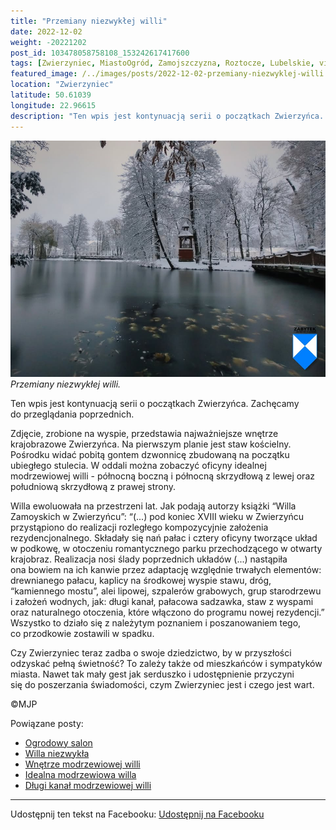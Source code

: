 ```yaml
---
title: "Przemiany niezwykłej willi"
date: 2022-12-02
weight: -20221202
post_id: 103478058758108_153242617417600
tags: [Zwierzyniec, MiastoOgród, Zamojszczyzna, Roztocze, Lubelskie, villarestituta, turystyka, dziedzictwo, zabytki, krajobrazy]
featured_image: /../images/posts/2022-12-02-przemiany-niezwyklej-willi.jpg
location: "Zwierzyniec"
latitude: 50.61039
longitude: 22.96615
description: "Ten wpis jest kontynuacją serii o początkach Zwierzyńca. Zachęcamy do przeglądania poprzednich...."
---
```


![Przemiany niezwykłej willi.](/images/posts/2022-12-02-przemiany-niezwyklej-willi.jpg)
*Przemiany niezwykłej willi.*

Ten wpis jest kontynuacją serii o początkach Zwierzyńca. Zachęcamy do przeglądania poprzednich.

Zdjęcie, zrobione na wyspie, przedstawia najważniejsze wnętrze krajobrazowe Zwierzyńca. Na pierwszym planie jest staw kościelny. Pośrodku widać pobitą gontem dzwonnicę zbudowaną na początku ubiegłego stulecia. W oddali można zobaczyć oficyny idealnej modrzewiowej willi - północną boczną i północną skrzydłową z lewej oraz południową skrzydłową z prawej strony.

Willa ewoluowała na przestrzeni lat.
Jak podają autorzy książki “Willa Zamoyskich w Zwierzyńcu”:
“(...) pod koniec XVIII wieku w Zwierzyńcu przystąpiono do realizacji rozległego kompozycyjnie założenia rezydencjonalnego. Składały się nań pałac i cztery oficyny tworzące układ w podkowę, w otoczeniu romantycznego parku przechodzącego w otwarty krajobraz. Realizacja nosi ślady poprzednich układów (...) nastąpiła ona bowiem na ich kanwie przez adaptację względnie trwałych elementów: drewnianego pałacu, kaplicy na środkowej wyspie stawu, dróg, “kamiennego mostu”, alei lipowej, szpalerów grabowych, grup starodrzewu i założeń wodnych, jak: długi kanał, pałacowa sadzawka, staw z wyspami oraz naturalnego otoczenia, które włączono do programu nowej rezydencji.”
Wszystko to działo się z należytym poznaniem i poszanowaniem tego, co przodkowie zostawili w spadku.

Czy Zwierzyniec teraz zadba o swoje dziedzictwo, by w przyszłości odzyskać pełną świetność?
To zależy także od mieszkańców i sympatyków miasta.
Nawet tak mały gest jak serduszko i udostępnienie przyczyni się do poszerzania świadomości, czym Zwierzyniec jest i czego jest wart.



©MJP

Powiązane posty:
- [Ogrodowy salon](/posts/ogrodowy-salon)
- [Willa niezwykła](/posts/willa-niezwykla)
- [Wnętrze modrzewiowej willi](/posts/wnetrze-modrzewiowej-willi)
- [Idealna modrzewiowa willa](/posts/idealna-modrzewiowa-willa)
- [Długi kanał modrzewiowej willi](/posts/dlugi-kanal-modrzewiowej-willi)


---

Udostępnij ten tekst na Facebooku:
[Udostępnij na Facebooku](https://www.facebook.com/sharer/sharer.php?u=https://stowarzyszeniewachniewskiej.pl/posts/przemiany-niezwyklej-willi)

<script type="application/ld+json">
{
  "@context": "https://schema.org",
  "@type": "BlogPosting",
  "headline": "Przemiany niezwykłej willi",
  "datePublished": "2022-12-02",
  "dateModified": "2022-12-02",
  "author": {
    "@type": "Person",
    "name": "Michał Jan Patyk"
  },
  "publisher": {
    "@type": "Organization",
    "name": "Stowarzyszenie im. Aleksandry Wachniewskiej",
    "logo": {
      "@type": "ImageObject",
      "url": "https://stowarzyszeniewachniewskiej.pl/images/logo/logo.svg"
    }
  },
  "mainEntityOfPage": {
    "@type": "WebPage",
    "@id": "https://stowarzyszeniewachniewskiej.pl/posts/przemiany-niezwyklej-willi"
  },
  "image": {
    "@type": "ImageObject",
    "url": "https://stowarzyszeniewachniewskiej.pl//images/posts/2022-12-02-przemiany-niezwyklej-willi.jpg"
  },
  "articleSection": "Dziedzictwo Kulturowe i Zabytki",
  "keywords": "[Zwierzyniec, MiastoOgród, Zamojszczyzna, Roztocze, Lubelskie, villarestituta, turystyka, dziedzictwo, zabytki, krajobrazy]",
  "wordCount": 215,
  "articleBody": "Ten wpis jest kontynuacją serii o początkach Zwierzyńca. Zachęcamy do przeglądania poprzednich.\n\nZdjęcie, zrobione na wyspie, przedstawia najważniejsze wnętrze krajobrazowe Zwierzyńca. Na pierwszym planie jest staw kościelny. Pośrodku widać pobitą gontem dzwonnicę zbudowaną na początku ubiegłego stulecia. W oddali można zobaczyć oficyny idealnej modrzewiowej willi - północną boczną i północną skrzydłową z lewej oraz południową skrzydłową z prawej strony.\n\nWilla ewoluowała na przestrzeni lat.\nJak podają autorzy książki “Willa Zamoyskich w Zwierzyńcu”:\n“(...) pod koniec XVIII wieku w Zwierzyńcu przystąpiono do realizacji rozległego kompozycyjnie założenia rezydencjonalnego. Składały się nań pałac i cztery oficyny tworzące układ w podkowę, w otoczeniu romantycznego parku przechodzącego w otwarty krajobraz. Realizacja nosi ślady poprzednich układów (...) nastąpiła ona bowiem na ich kanwie przez adaptację względnie trwałych elementów: drewnianego pałacu, kaplicy na środkowej wyspie stawu, dróg, “kamiennego mostu”, alei lipowej, szpalerów grabowych, grup starodrzewu i założeń wodnych, jak: długi kanał, pałacowa sadzawka, staw z wyspami oraz naturalnego otoczenia, które włączono do programu nowej rezydencji.”\nWszystko to działo się z należytym poznaniem i poszanowaniem tego, co przodkowie zostawili w spadku.\n\nCzy Zwierzyniec teraz zadba o swoje dziedzictwo, by w przyszłości odzyskać pełną świetność?\nTo zależy także od mieszkańców i sympatyków miasta.\nNawet tak mały gest jak serduszko i udostępnienie przyczyni się do poszerzania świadomości, czym Zwierzyniec jest i czego jest wart.\n\n\n\n©MJP",
  "description": "Ten wpis jest kontynuacją serii o początkach Zwierzyńca. Zachęcamy do przeglądania poprzednich....",
  "copyrightHolder": {
    "@type": "Person",
    "name": "Michał Jan Patyk"
  }
}
</script>
<script type="application/ld+json">
{
  "@context": "https://schema.org",
  "@type": "BreadcrumbList",
  "itemListElement": [
    {
      "@type": "ListItem",
      "position": 1,
      "name": "Home",
      "item": "https://stowarzyszeniewachniewskiej.pl"
    },
    {
      "@type": "ListItem",
      "position": 2,
      "name": "posts",
      "item": "https://stowarzyszeniewachniewskiej.pl/posts"
    },
    {
      "@type": "ListItem",
      "position": 3,
      "name": "Przemiany niezwykłej willi",
      "item": "https://stowarzyszeniewachniewskiej.pl/posts/przemiany-niezwyklej-willi"
    }
  ]
}
</script>
